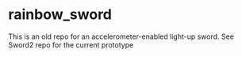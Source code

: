 # rainbow_sword

This is an old repo for an accelerometer-enabled light-up sword. See Sword2 repo for the current prototype
